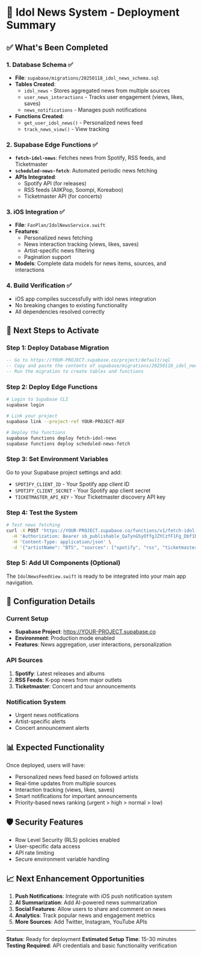 # 🎤 Idol News System - Deployment Summary

## ✅ What's Been Completed

### 1. Database Schema ✅
- **File**: `supabase/migrations/20250118_idol_news_schema.sql`
- **Tables Created**:
  - `idol_news` - Stores aggregated news from multiple sources
  - `user_news_interactions` - Tracks user engagement (views, likes, saves)
  - `news_notifications` - Manages push notifications
- **Functions Created**:
  - `get_user_idol_news()` - Personalized news feed
  - `track_news_view()` - View tracking

### 2. Supabase Edge Functions ✅
- **`fetch-idol-news`**: Fetches news from Spotify, RSS feeds, and Ticketmaster
- **`scheduled-news-fetch`**: Automated periodic news fetching
- **APIs Integrated**:
  - Spotify API (for releases)
  - RSS feeds (AllKPop, Soompi, Koreaboo)
  - Ticketmaster API (for concerts)

### 3. iOS Integration ✅
- **File**: `FanPlan/IdolNewsService.swift`
- **Features**:
  - Personalized news fetching
  - News interaction tracking (views, likes, saves)
  - Artist-specific news filtering
  - Pagination support
- **Models**: Complete data models for news items, sources, and interactions

### 4. Build Verification ✅
- iOS app compiles successfully with idol news integration
- No breaking changes to existing functionality
- All dependencies resolved correctly

## 🚀 Next Steps to Activate

### Step 1: Deploy Database Migration
```sql
-- Go to https://YOUR-PROJECT.supabase.co/project/default/sql
-- Copy and paste the contents of supabase/migrations/20250118_idol_news_schema.sql
-- Run the migration to create tables and functions
```

### Step 2: Deploy Edge Functions
```bash
# Login to Supabase CLI
supabase login

# Link your project
supabase link --project-ref YOUR-PROJECT-REF

# Deploy the functions
supabase functions deploy fetch-idol-news
supabase functions deploy scheduled-news-fetch
```

### Step 3: Set Environment Variables
Go to your Supabase project settings and add:
- `SPOTIFY_CLIENT_ID` - Your Spotify app client ID
- `SPOTIFY_CLIENT_SECRET` - Your Spotify app client secret  
- `TICKETMASTER_API_KEY` - Your Ticketmaster discovery API key

### Step 4: Test the System
```bash
# Test news fetching
curl -X POST 'https://YOUR-PROJECT.supabase.co/functions/v1/fetch-idol-news' \
  -H 'Authorization: Bearer sb_publishable_QaTynG5yOffgJZYCzfF1Fg_Dbf1bmCH' \
  -H 'Content-Type: application/json' \
  -d '{"artistName": "BTS", "sources": ["spotify", "rss", "ticketmaster"]}'
```

### Step 5: Add UI Components (Optional)
The `IdolNewsFeedView.swift` is ready to be integrated into your main app navigation.

## 🔧 Configuration Details

### Current Setup
- **Supabase Project**: https://YOUR-PROJECT.supabase.co
- **Environment**: Production mode enabled
- **Features**: News aggregation, user interactions, personalization

### API Sources
1. **Spotify**: Latest releases and albums
2. **RSS Feeds**: K-pop news from major outlets
3. **Ticketmaster**: Concert and tour announcements

### Notification System
- Urgent news notifications
- Artist-specific alerts
- Concert announcement alerts

## 📊 Expected Functionality

Once deployed, users will have:
- Personalized news feed based on followed artists
- Real-time updates from multiple sources
- Interaction tracking (views, likes, saves)
- Smart notifications for important announcements
- Priority-based news ranking (urgent > high > normal > low)

## 🛡️ Security Features

- Row Level Security (RLS) policies enabled
- User-specific data access
- API rate limiting
- Secure environment variable handling

## 📈 Next Enhancement Opportunities

1. **Push Notifications**: Integrate with iOS push notification system
2. **AI Summarization**: Add AI-powered news summarization
3. **Social Features**: Allow users to share and comment on news
4. **Analytics**: Track popular news and engagement metrics
5. **More Sources**: Add Twitter, Instagram, YouTube APIs

---

**Status**: Ready for deployment
**Estimated Setup Time**: 15-30 minutes
**Testing Required**: API credentials and basic functionality verification